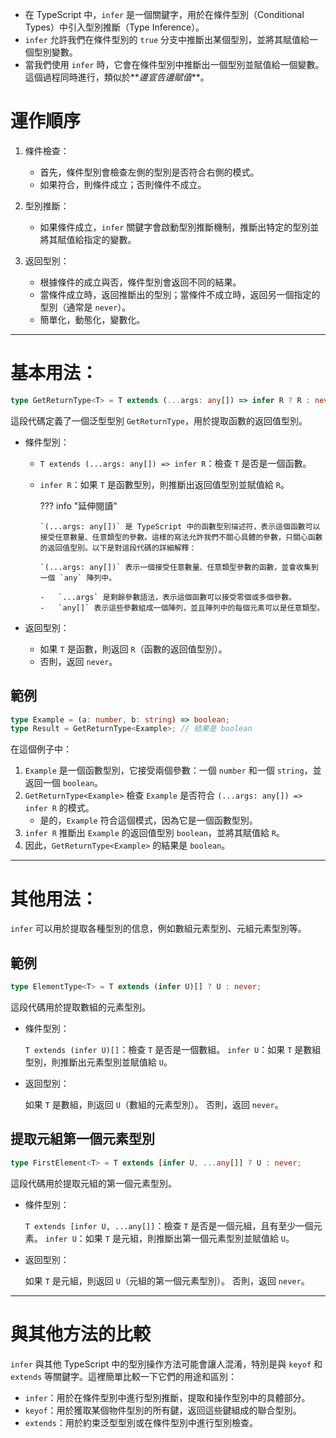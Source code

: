 -   在 TypeScript 中，`infer` 是一個關鍵字，用於在條件型別（Conditional Types）中引入型別推斷（Type Inference）。
-   `infer` 允許我們在條件型別的 `true` 分支中推斷出某個型別，並將其賦值給一個型別變數。
-   當我們使用 `infer` 時，它會在條件型別中推斷出一個型別並賦值給一個變數。這個過程同時進行，類似於**_邊宣告邊賦值_**。

# 運作順序

1. 條件檢查：

    - 首先，條件型別會檢查左側的型別是否符合右側的模式。
    - 如果符合，則條件成立；否則條件不成立。

2. 型別推斷：

    - 如果條件成立，`infer` 關鍵字會啟動型別推斷機制，推斷出特定的型別並將其賦值給指定的變數。

3. 返回型別：

    - 根據條件的成立與否，條件型別會返回不同的結果。
    - 當條件成立時，返回推斷出的型別；當條件不成立時，返回另一個指定的型別（通常是 `never`）。
    - 簡單化，動態化，變數化。

---

# 基本用法：

```typescript
type GetReturnType<T> = T extends (...args: any[]) => infer R ? R : never;
```

這段代碼定義了一個泛型型別 `GetReturnType`，用於提取函數的返回值型別。

-   條件型別：

    -   `T extends (...args: any[]) => infer R`：檢查 `T` 是否是一個函數。
    -   `infer R`：如果 `T` 是函數型別，則推斷出返回值型別並賦值給 `R`。

        ??? info "延伸閱讀"

            `(...args: any[])` 是 TypeScript 中的函數型別描述符，表示這個函數可以接受任意數量、任意類型的參數。這樣的寫法允許我們不關心具體的參數，只關心函數的返回值型別。以下是對這段代碼的詳細解釋：

            `(...args: any[])` 表示一個接受任意數量、任意類型參數的函數，並會收集到一個 `any` 陣列中。

            -   `...args` 是剩餘參數語法，表示這個函數可以接受零個或多個參數。
            -   `any[]` 表示這些參數組成一個陣列，並且陣列中的每個元素可以是任意類型。

-   返回型別：

    -   如果 `T` 是函數，則返回 `R`（函數的返回值型別）。
    -   否則，返回 `never`。

## 範例

```typescript
type Example = (a: number, b: string) => boolean;
type Result = GetReturnType<Example>; // 結果是 boolean
```

在這個例子中：

1. `Example` 是一個函數型別，它接受兩個參數：一個 `number` 和一個 `string`，並返回一個 `boolean`。
2. `GetReturnType<Example>` 檢查 `Example` 是否符合 `(...args: any[]) => infer R` 的模式。
    - 是的，`Example` 符合這個模式，因為它是一個函數型別。
3. `infer R` 推斷出 `Example` 的返回值型別 `boolean`，並將其賦值給 `R`。
4. 因此，`GetReturnType<Example>` 的結果是 `boolean`。

---

# 其他用法：

`infer` 可以用於提取各種型別的信息，例如數組元素型別、元組元素型別等。

## 範例

```typescript
type ElementType<T> = T extends (infer U)[] ? U : never;
```

這段代碼用於提取數組的元素型別。

-   條件型別：

    `T extends (infer U)[]`：檢查 `T` 是否是一個數組。
    `infer U`：如果 `T` 是數組型別，則推斷出元素型別並賦值給 `U`。

-   返回型別：

    如果 `T` 是數組，則返回 `U`（數組的元素型別）。
    否則，返回 `never`。

## 提取元組第一個元素型別

```typescript
type FirstElement<T> = T extends [infer U, ...any[]] ? U : never;
```

這段代碼用於提取元組的第一個元素型別。

-   條件型別：

    `T extends [infer U, ...any[]]`：檢查 `T` 是否是一個元組，且有至少一個元素。
    `infer U`：如果 `T` 是元組，則推斷出第一個元素型別並賦值給 `U`。

-   返回型別：

    如果 `T` 是元組，則返回 `U`（元組的第一個元素型別）。
    否則，返回 `never`。

---

# 與其他方法的比較

`infer` 與其他 TypeScript 中的型別操作方法可能會讓人混淆，特別是與 `keyof` 和 `extends` 等關鍵字。這裡簡單比較一下它們的用途和區別：

-   `infer`：用於在條件型別中進行型別推斷，提取和操作型別中的具體部分。
-   `keyof`：用於獲取某個物件型別的所有鍵，返回這些鍵組成的聯合型別。
-   `extends`：用於約束泛型型別或在條件型別中進行型別檢查。

